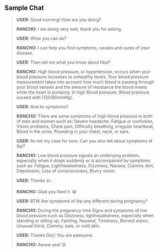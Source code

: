 ## Sample Chat

> **USER:** Good morning! How are you doing?
>
> **RANCHO:** I am doing very well, thank you for asking.
>
> **USER:** What you can do?
>
> **RANCHO:** I can help you find symptoms, causes and cures of your disease.
>
> **USER:** Then tell me what you know about hbp?
>
> **RANCHO:** High blood pressure, or hypertension, occurs when your blood pressure increases to unhealthy levels. Your blood pressure measurement takes into account how much blood is passing through your blood vessels and the amount of resistance the blood meets while the heart is pumping. In high Blood pressure, Blood pressure exceed with (120/80mmHg).
> 
> **USER:** And its symptoms?
> 
> **RANCHO:** There are some symptoms of high blood pressure in both of men and women such as: Severe headache, Fatigue or confusion, Vision problems, Chest pain, Difficulty breathing, Irregular heartbeat, Blood in the urine, Pounding in your chest, neck, or ears.
> 
> **USER:** Its not my case for sure. Can you also tell about symptoms of lbp?
>
> **RANCHO:** Low blood pressure signals an underlying problem, especially when it drops suddenly or is accompanied by symptoms such as: Fatigue, Lightheadedness, Dizziness, Nausea, Clammy skin, Depression, Loss of consciousness, Blurry vision.
>
> **USER:** Thanks :+1: .
>
> **RANCHO:** Glad you liked it. :smile:
>
> **USER:** BTW Are symptoms of lbp any different during pregnancy?
>
> **RANCHO:** During the pregnancy time Signs and symptoms of low blood pressure such as Dizziness, lightheadedness, especially when standing or sitting up, Fainting, Nauseal, Tiredness, Blurred vision, Unusual thirst, Clammy, pale, or cold skin.
>
> **USER:** Thanks Doc! You are awesome.
>
> **RANCHO:** Awww yea! :blush:
